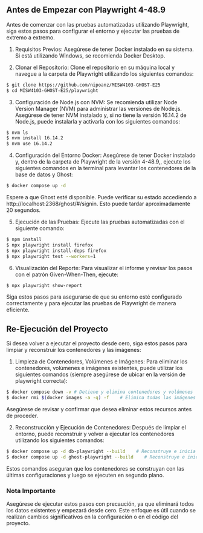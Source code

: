 
## Antes de Empezar con Playwright 4-48.9
Antes de comenzar con las pruebas automatizadas utilizando Playwright, siga estos pasos para configurar el entorno y ejecutar las pruebas de extremo a extremo.
1. Requisitos Previos: 
Asegúrese de tener Docker instalado en su sistema. Si está utilizando Windows, se recomienda Docker Desktop.

2. Clonar el Repositorio: 
Clone el repositorio en su máquina local y navegue a la carpeta de Playwright utilizando los siguientes comandos: 
```bash
$ git clone https://github.com/nipoanz/MISW4103-GHOST-E25
$ cd MISW4103-GHOST-E25/playwright
```

3. Configuración de Node.js con NVM: 
Se recomienda utilizar Node Version Manager (NVM) para administrar las versiones de Node.js. Asegúrese de tener NVM instalado y, si no tiene la versión 16.14.2 de Node.js, puede instalarla y activarla con los siguientes comandos:
```bash
$ nvm ls
$ nvm install 16.14.2
$ nvm use 16.14.2
```
4. Configuración del Entorno Docker: 
Asegúrese de tener Docker instalado y, dentro de la carpeta de Playwright de la versión 4-48.9,, ejecute los siguientes comandos en la terminal para levantar los contenedores de la base de datos y Ghost:

```bash
$ docker compose up -d
```
Espere a que Ghost esté disponible. Puede verificar su estado accediendo a http://localhost:2368/ghost/#/signin. Esto puede tardar aproximadamente 20 segundos.

5. Ejecución de las Pruebas: 
Ejecute las pruebas automatizadas con el siguiente comando:

```bash
$ npm install
$ npx playwright install firefox
$ npx playwright install-deps firefox
$ npx playwright test --workers=1
```

6. Visualización del Reporte: 
Para visualizar el informe y revisar los pasos con el patrón Given-When-Then, ejecute:

```bash
$ npx playwright show-report
```

Siga estos pasos para asegurarse de que su entorno esté configurado correctamente y para ejecutar las pruebas de Playwright de manera eficiente.

## Re-Ejecución del Proyecto
Si desea volver a ejecutar el proyecto desde cero, siga estos pasos para limpiar y reconstruir los contenedores y las imágenes:

1. Limpieza de Contenedores, Volúmenes e Imágenes: 
Para eliminar los contenedores, volúmenes e imágenes existentes, puede utilizar los siguientes comandos (siempre asegúrese de ubicar en la versión de playwright correcta):

```bash
$ docker compose down -v # Detiene y elimina contenedores y volúmenes
$ docker rmi $(docker images -a -q) -f    # Elimina todas las imágenes de Docker
```
Asegúrese de revisar y confirmar que desea eliminar estos recursos antes de proceder.

2. Reconstrucción y Ejecución de Contenedores: 
Después de limpiar el entorno, puede reconstruir y volver a ejecutar los contenedores utilizando los siguientes comandos:

```bash
$ docker compose up -d db-playwright --build    # Reconstruye e inicia el contenedor de la base de datos
$ docker compose up -d ghost-playwright --build    # Reconstruye e inicia el contenedor de Ghost
```
Estos comandos aseguran que los contenedores se construyan con las últimas configuraciones y luego se ejecuten en segundo plano.

### Nota Importante
Asegúrese de ejecutar estos pasos con precaución, ya que eliminará todos los datos existentes y empezará desde cero. Este enfoque es útil cuando se realizan cambios significativos en la configuración o en el código del proyecto.